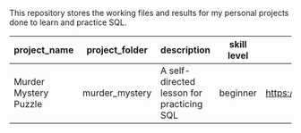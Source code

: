 This repository stores the working files and results for my personal projects done to learn and practice SQL.

| project_name | project_folder | description | skill level | data_source | 
| --- | --- | --- | --- | --- | 
| Murder Mystery Puzzle | murder_mystery | A self-directed lesson for practicing SQL | beginner | https://mystery.knightlab.com/#experienced | 
